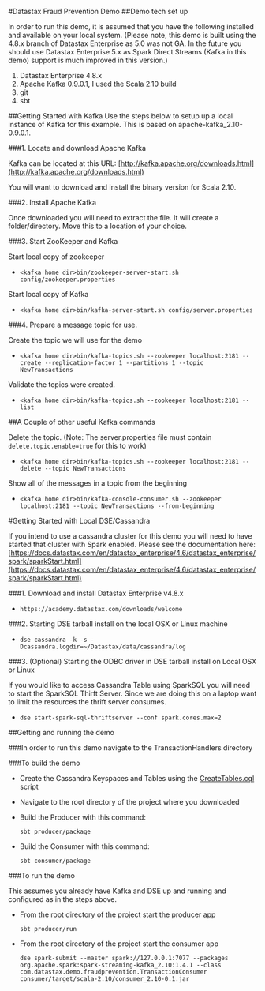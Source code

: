 #Datastax Fraud Prevention Demo
##Demo tech set up

In order to run this demo, it is assumed that you have the following installed and available on your local system. (Please note, this demo is built using the 4.8.x branch of Datastax Enterprise as 5.0 was not GA. In the future you should use Datastax Enterprise 5.x as Spark Direct Streams (Kafka in this demo) support is much improved in this version.)

  1. Datastax Enterprise 4.8.x
  2. Apache Kafka 0.9.0.1, I used the Scala 2.10 build
  3. git
  4. sbt

##Getting Started with Kafka
Use the steps below to setup up a local instance of Kafka for this example. This is based on apache-kafka_2.10-0.9.0.1.

###1. Locate and download Apache Kafka

Kafka can be located at this URL: [http://kafka.apache.org/downloads.html](http://kafka.apache.org/downloads.html)

You will want to download and install the binary version for Scala 2.10.

###2. Install Apache Kafka

Once downloaded you will need to extract the file. It will create a folder/directory. Move this to a location of your choice.

###3. Start ZooKeeper and Kafka

Start local copy of zookeeper

  * `<kafka home dir>bin/zookeeper-server-start.sh config/zookeeper.properties`

Start local copy of Kafka

  * `<kafka home dir>bin/kafka-server-start.sh config/server.properties`

###4. Prepare a message topic for use.

Create the topic we will use for the demo

  * `<kafka home dir>bin/kafka-topics.sh --zookeeper localhost:2181 --create --replication-factor 1 --partitions 1 --topic NewTransactions`

Validate the topics were created. 

  * `<kafka home dir>bin/kafka-topics.sh --zookeeper localhost:2181 --list`
  
##A Couple of other useful Kafka commands

Delete the topic. (Note: The server.properties file must contain `delete.topic.enable=true` for this to work)

  * `<kafka home dir>bin/kafka-topics.sh --zookeeper localhost:2181 --delete --topic NewTransactions`
  
Show all of the messages in a topic from the beginning

  * `<kafka home dir>bin/kafka-console-consumer.sh --zookeeper localhost:2181 --topic NewTransactions --from-beginning`
  
#Getting Started with Local DSE/Cassandra

If you intend to use a cassandra cluster for this demo you will need to have started that cluster with Spark enabled. Please see the documentation here: [https://docs.datastax.com/en/datastax_enterprise/4.6/datastax_enterprise/spark/sparkStart.html](https://docs.datastax.com/en/datastax_enterprise/4.6/datastax_enterprise/spark/sparkStart.html)

###1. Download and install Datastax Enterprise v4.8.x

  * `https://academy.datastax.com/downloads/welcome`

###2. Starting DSE tarball install on the local OSX or Linux machine

  * `dse cassandra -k -s -Dcassandra.logdir=~/Datastax/data/cassandra/log`
  
###3. (Optional) Starting the ODBC driver in DSE tarball install on Local OSX or Linux
 
If you would like to access Cassandra Table using SparkSQL you will need to start the SparkSQL Thirft Server. Since we are doing this on a laptop want to limit the resources the thrift server consumes.

  * `dse start-spark-sql-thriftserver --conf spark.cores.max=2`
  
##Getting and running the demo

###In order to run this demo navigate to the TransactionHandlers directory
  
###To build the demo

  * Create the Cassandra Keyspaces and Tables using the [CreateTables.cql](CreateTables.cql) script
  * Navigate to the root directory of the project where you downloaded
  * Build the Producer with this command:
  
    `sbt producer/package`
      
  * Build the Consumer with this command:
  
    `sbt consumer/package`
  
###To run the demo

This assumes you already have Kafka and DSE up and running and configured as in the steps above.

  * From the root directory of the project start the producer app 
  
    `sbt producer/run`
    
  
  * From the root directory of the project start the consumer app
  
    `dse spark-submit --master spark://127.0.0.1:7077 --packages org.apache.spark:spark-streaming-kafka_2.10:1.4.1 --class com.datastax.demo.fraudprevention.TransactionConsumer consumer/target/scala-2.10/consumer_2.10-0.1.jar`
    
  
